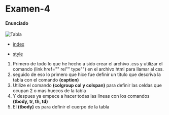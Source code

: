 # Examen-4
#### Enunciado #####

![Tabla](https://user-images.githubusercontent.com/73166252/102470201-f7df4580-4053-11eb-8642-44d8a4c711f7.PNG)

* [index](https://github.com/mdn/learning-area/blob/master/html/tables/assessment-start/blank-template.html"index")

* [style](https://github.com/mdn/learning-area/blob/master/html/tables/assessment-start/minimal-table.css "style")

1. Primero de todo lo que he hecho a sido crear el archivo .css y utilizar el comando (link href="" rel"" type"") en el archivo html para llamar al css. <br>
2. seguido de eso lo primero que hice fue definir un titulo que descriva la tabla con el comando **(caption)** <br>
3. Utilize el comando **(colgroup col y colspan)** para definir las celdas que ocupan 2 o mas huecos de la tabla <br>
4. Y despues ya empece a hacer todas las lineas con los comandos **(tbody, tr, th, td)** <br>
5. El **(tbody)** es para definir el cuerpo de la tabla <br>
 
